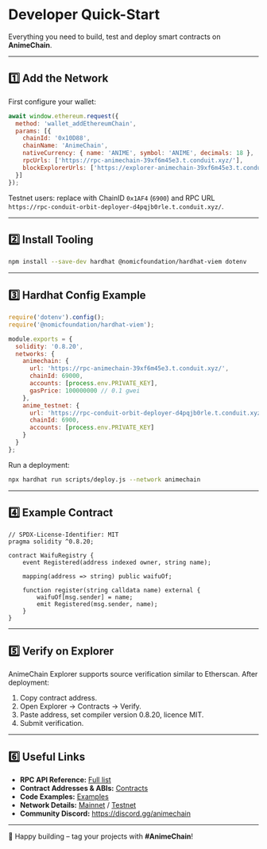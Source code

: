 # Developer Quick-Start

Everything you need to build, test and deploy smart contracts on **AnimeChain**.

---

## 1️⃣ Add the Network

First configure your wallet:

```javascript
await window.ethereum.request({
  method: 'wallet_addEthereumChain',
  params: [{
    chainId: '0x10D88',
    chainName: 'AnimeChain',
    nativeCurrency: { name: 'ANIME', symbol: 'ANIME', decimals: 18 },
    rpcUrls: ['https://rpc-animechain-39xf6m45e3.t.conduit.xyz/'],
    blockExplorerUrls: ['https://explorer-animechain-39xf6m45e3.t.conduit.xyz/']
  }]
});
```

Testnet users: replace with ChainID `0x1AF4` (`6900`) and RPC URL `https://rpc-conduit-orbit-deployer-d4pqjb0rle.t.conduit.xyz/`.

---

## 2️⃣ Install Tooling

```bash
npm install --save-dev hardhat @nomicfoundation/hardhat-viem dotenv
```

---

## 3️⃣ Hardhat Config Example

```javascript
require('dotenv').config();
require('@nomicfoundation/hardhat-viem');

module.exports = {
  solidity: '0.8.20',
  networks: {
    animechain: {
      url: 'https://rpc-animechain-39xf6m45e3.t.conduit.xyz/',
      chainId: 69000,
      accounts: [process.env.PRIVATE_KEY],
      gasPrice: 100000000 // 0.1 gwei
    },
    anime_testnet: {
      url: 'https://rpc-conduit-orbit-deployer-d4pqjb0rle.t.conduit.xyz/',
      chainId: 6900,
      accounts: [process.env.PRIVATE_KEY]
    }
  }
};
```

Run a deployment:

```bash
npx hardhat run scripts/deploy.js --network animechain
```

---

## 4️⃣ Example Contract

```solidity
// SPDX-License-Identifier: MIT
pragma solidity ^0.8.20;

contract WaifuRegistry {
    event Registered(address indexed owner, string name);

    mapping(address => string) public waifuOf;

    function register(string calldata name) external {
        waifuOf[msg.sender] = name;
        emit Registered(msg.sender, name);
    }
}
```

---

## 5️⃣ Verify on Explorer

AnimeChain Explorer supports source verification similar to Etherscan. After deployment:

1. Copy contract address.
2. Open Explorer → Contracts → Verify.
3. Paste address, set compiler version 0.8.20, licence MIT.
4. Submit verification.

---

## 6️⃣ Useful Links

- **RPC API Reference:** [Full list](rpc-api.md)
- **Contract Addresses & ABIs:** [Contracts](contracts.md)
- **Code Examples:** [Examples](examples.md)
- **Network Details:** [Mainnet](../networks/mainnet/network-details.md) / [Testnet](../networks/testnet/network-details.md)
- **Community Discord:** <https://discord.gg/animechain>

---

🚀 Happy building – tag your projects with **#AnimeChain**! 
